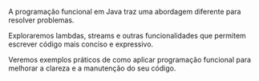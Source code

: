 A programação funcional em Java traz uma abordagem diferente para resolver problemas. 

Exploraremos lambdas, streams e outras funcionalidades que permitem escrever código mais conciso e expressivo. 

Veremos exemplos práticos de como aplicar programação funcional para melhorar a clareza e a manutenção do seu código.
